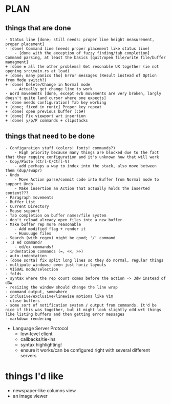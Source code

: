 # PLAN #
## things that are done ##
	- Status line [done; still needs: proper line height measurement, proper placement]
	- [done] Command line [needs proper placement like status line]
		- [done with the exception of fuzzy finding/tab completion] Command parsing, at least the basics [quit/open file/write file/buffer managment]
	+ [done ± all the other problems] Get resonable UX together (ie not opening src\main.rs at load)
	+ [done; many panics tho] Error messages (Result instead of Option from Mode switch?)
	+ [done] Delete/Change in Normal mode
		- Actually get change line to work
	- Word movements [done, except e/b movements are very broken, largly doesn't quite land cursor where one expects]
	+ [done needs configuration] Tab key working
	+ [done; fixed in runic] Proper key repeat
	+ [done] open previous buffer (:b#)
	+ [done] Fix viewport wrt insertion
	+ [done] y/p/P commands + clipstacks


## things that need to be done ##
	- Configuration stuff (colors! fonts! commands?)
		- High priority because many things are blocked due to the fact that they require configuration and it's unknown how that will work
	- Copy/Paste (Ctrl-C/Ctrl-V)
		- add perhaps a way to index into the stack, also move between them (dup/swap?)
	- Undo
		- Move Action parse/commit code into Buffer from Normal mode to support Undo
		- Make insertion an Action that actually holds the inserted content???
	- Paragraph movements
	- Buffer List
	- Current Directory
	- Mouse support
	- Tab completion on buffer names/file system
	- don't reload already open files into a new buffer
	- Make buffer rep more reasonable
		- Add modified flag + render it
		- Huuuuuge files
	- Search (with regex) might be good; '/' command
	- :s ed command?
		- ed/ex commands!
	- indentation commands (=, <<, >>)
	- auto-indentation
	- [done sorta] fix split long lines so they do normal, regular things
	- multipule windows; even just horiz layouts
	- VISUAL mode/selection
	- folds
	- syntax where the rep count comes before the action -> 3dw instead of d3w
	- resizing the window should change the line wrap
	- command output, somewhere
	- inclusive/exclusive/linewise motions like Vim
	- close buffers
	- some sort of notification system / output from commands. It'd be nice if this was together, but it might look slightly odd wrt things like listing buffers and then getting error messages
	- markdown rendering

- Language Server Protocol
	- low-level client
	- callbacks/tie-ins
	- syntax highlighting!
	- ensure it works/can be configured right with several different servers

# things I'd like #
- newspaper-like columns view
- an image viewer

